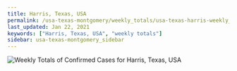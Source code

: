 ```yaml
---
title: Harris, Texas, USA
permalink: /usa-texas-montgomery/weekly_totals/usa-texas-harris-weekly_totals.html
last_updated: Jan 22, 2021
keywords: ["Harris, Texas, USA", "weekly totals"]
sidebar: usa-texas-montgomery_sidebar
---
```


![Weekly Totals of Confirmed Cases for Harris, Texas, USA](/covid_tracker/images/graphs/usa-texas-harris-weekly_totals_graph.png)
